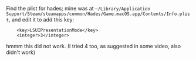 Find the plist for hades; mine was at `~/Library/Application Support/Steam/steamapps/common/Hades/Game.macOS.app/Contents/Info.plist`, and edit it to add this key:

```
    <key>LSUIPresentationMode</key>
    <integer>3</integer>
```

hmmm this did not work. (I tried 4 too, as suggested in some video, also didn't work)